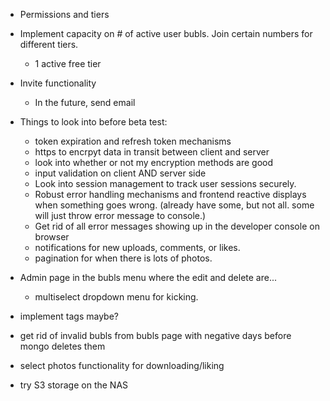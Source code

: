 - Permissions and tiers 

- Implement capacity on # of active user bubls. Join certain numbers for different tiers.
    - 1 active free tier

- Invite functionality
    - In the future, send email

- Things to look into before beta test:
    - token expiration and refresh token mechanisms
    - https to encrpyt data in transit between client and server
    - look into whether or not my encryption methods are good
    - input validation on client AND server side
    - Look into session management to track user sessions securely. 
    - Robust error handling mechanisms and frontend reactive displays when something goes wrong. (already have some, but not all. some will just throw error message to console.)
    - Get rid of all error messages showing up in the developer console on browser
    - notifications for new uploads, comments, or likes.
    - pagination for when there is lots of photos.

- Admin page in the bubls menu where the edit and delete are...
    - multiselect dropdown menu for kicking.

- implement tags maybe?

- get rid of invalid bubls from bubls page with negative days before mongo deletes them

- select photos functionality for downloading/liking

- try S3 storage on the NAS 
